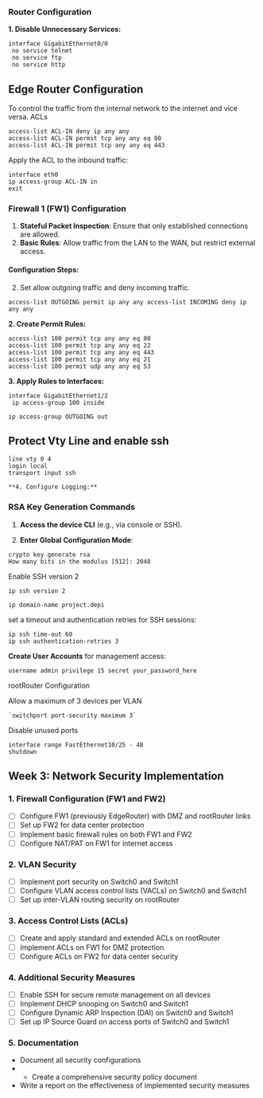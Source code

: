### Router Configuration

**1. Disable Unnecessary Services:**

```
interface GigabitEthernet0/0
 no service telnet
 no service ftp
 no service http
```
## Edge Router Configuration
To control the traffic from the internal network to the internet and vice versa.
ACLs
```
access-list ACL-IN deny ip any any
access-list ACL-IN permit tcp any any eq 80 
access-list ACL-IN permit tcp any any eq 443
```
Apply the ACL to the inbound traffic:
```
interface eth0
ip access-group ACL-IN in
exit
```

### Firewall 1 (FW1) Configuration

1. **Stateful Packet Inspection**: Ensure that only established connections are allowed.
2. **Basic Rules**: Allow traffic from the LAN to the WAN, but restrict external access.

#### Configuration Steps:


2. Set  allow outgoing traffic and deny incoming traffic.
```
access-list OUTGOING permit ip any any access-list INCOMING deny ip any any
```
**2. Create Permit Rules:**
```
access-list 100 permit tcp any any eq 80
access-list 100 permit tcp any any eq 22
access-list 100 permit tcp any any eq 443
access-list 100 permit tcp any any eq 21
access-list 100 permit udp any any eq 53
```
**3. Apply Rules to Interfaces:**
```
interface GigabitEthernet1/2
 ip access-group 100 inside
```

```
ip access-group OUTGOING out
```
## Protect Vty Line and enable ssh

```
line vty 0 4
login local
transport input ssh
```

```
**4. Configure Logging:**

```
### RSA Key Generation Commands

1. **Access the device CLI** (e.g., via console or SSH).
    
2. **Enter Global Configuration Mode**:
```
crypto key generate rsa
How many bits in the modulus [512]: 2048
```
Enable SSH version 2
```
ip ssh version 2
```

```
ip domain-name project.depi
```
set a timeout and authentication retries for SSH sessions:
```
ip ssh time-out 60
ip ssh authentication-retries 3
```
**Create User Accounts**  for management access:
```
username admin privilege 15 secret your_password_here
```

rootRouter Configuration

Allow a maximum of 3 devices per VLAN
```
`switchport port-security maximum 3`
```
 Disable unused ports
 ```
interface range FastEthernet10/25 - 48
 shutdown
```



## Week 3: Network Security Implementation

### 1. Firewall Configuration (FW1 and FW2)
- [ ] Configure FW1 (previously EdgeRouter) with DMZ and rootRouter links
- [ ] Set up FW2 for data center protection
- [ ] Implement basic firewall rules on both FW1 and FW2
- [ ] Configure NAT/PAT on FW1 for internet access

### 2. VLAN Security
- [ ] Implement port security on Switch0 and Switch1
- [ ] Configure VLAN access control lists (VACLs) on Switch0 and Switch1
- [ ] Set up inter-VLAN routing security on rootRouter

### 3. Access Control Lists (ACLs)
- [ ] Create and apply standard and extended ACLs on rootRouter
- [ ] Implement ACLs on FW1 for DMZ protection
- [ ] Configure ACLs on FW2 for data center security

### 4. Additional Security Measures
- [ ] Enable SSH for secure remote management on all devices
- [ ] Implement DHCP snooping on Switch0 and Switch1
- [ ] Configure Dynamic ARP Inspection (DAI) on Switch0 and Switch1
- [ ] Set up IP Source Guard on access ports of Switch0 and Switch1

### 5. Documentation
- Document all security configurations
- - Create a comprehensive security policy document
- Write a report on the effectiveness of implemented security measures